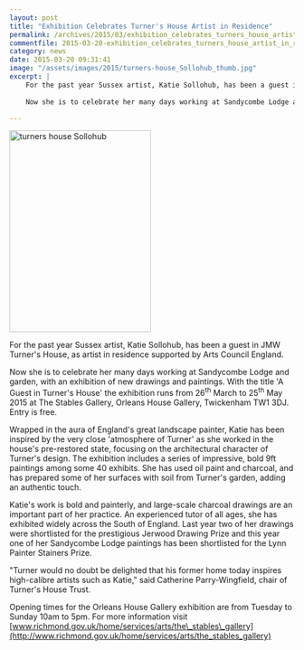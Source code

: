 ```yaml
---
layout: post
title: "Exhibition Celebrates Turner's House Artist in Residence"
permalink: /archives/2015/03/exhibition_celebrates_turners_house_artist_in_resi.html
commentfile: 2015-03-20-exhibition_celebrates_turners_house_artist_in_resi
category: news
date: 2015-03-20 09:31:41
image: "/assets/images/2015/turners-house_Sollohub_thumb.jpg"
excerpt: |
    For the past year Sussex artist, Katie Sollohub, has been a guest in JMW Turner's House, as artist in residence supported by Arts Council England.
    
    Now she is to celebrate her many days working at Sandycombe Lodge and garden, with an exhibition of new drawings and paintings. With the title 'A Guest in Turner's House' the exhibition runs from 26<sup>th</sup> March to 25<sup>th</sup> May 2015 at The Stables Gallery, Orleans House Gallery, Twickenham TW1 3DJ. Entry is free.

---
```


<a href="/assets/images/2015/turners-house_Sollohub.jpg" title="See larger version of - turners house Sollohub"><img src="/assets/images/2015/turners-house_Sollohub_thumb.jpg" width="250" height="357" alt="turners house Sollohub" class="photo right" /></a>

For the past year Sussex artist, Katie Sollohub, has been a guest in JMW Turner's House, as artist in residence supported by Arts Council England.

Now she is to celebrate her many days working at Sandycombe Lodge and garden, with an exhibition of new drawings and paintings. With the title 'A Guest in Turner's House' the exhibition runs from 26<sup>th</sup> March to 25<sup>th</sup> May 2015 at The Stables Gallery, Orleans House Gallery, Twickenham TW1 3DJ. Entry is free.

Wrapped in the aura of England's great landscape painter, Katie has been inspired by the very close 'atmosphere of Turner' as she worked in the house's pre-restored state, focusing on the architectural character of Turner's design. The exhibition includes a series of impressive, bold 9ft paintings among some 40 exhibits. She has used oil paint and charcoal, and has prepared some of her surfaces with soil from Turner's garden, adding an authentic touch.

Katie's work is bold and painterly, and large-scale charcoal drawings are an important part of her practice. An experienced tutor of all ages, she has exhibited widely across the South of England. Last year two of her drawings were shortlisted for the prestigious Jerwood Drawing Prize and this year one of her Sandycombe Lodge paintings has been shortlisted for the Lynn Painter Stainers Prize.

"Turner would no doubt be delighted that his former home today inspires high-calibre artists such as Katie," said Catherine Parry-Wingfield, chair of Turner's House Trust.

Opening times for the Orleans House Gallery exhibition are from Tuesday to Sunday 10am to 5pm. For more information visit [www.richmond.gov.uk/home/services/arts/the\_stables\_gallery](http://www.richmond.gov.uk/home/services/arts/the_stables_gallery)
